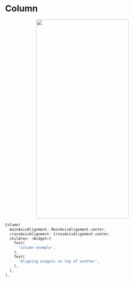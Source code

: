 # Column
<p align="center">
<img src="https://docs.google.com/uc?id=1Al6I3N3EWV4JfEbhZEpnKeIeWx0p2mGv" height="649" width="300">
</p>

```dart
Column(
  mainAxisAlignment: MainAxisAlignment.center,
  crossAxisAlignment: CrossAxisAlignment.center,
  children: <Widget>[
    Text(
      'Column example',
    ),
    Text(
      'Aligning widgets on top of another',
    ),
  ],
),
```
